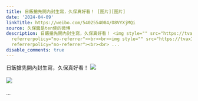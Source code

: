 ```yaml
---
title: 日飯搶先開內封生寫，久保真好看！ [图片][图片]
date: '2024-04-09'
linkTitle: https://weibo.com/5402554084/O8VYXjMQi
source: 久保醬是ten使的微博
description: 日飯搶先開內封生寫，久保真好看！ <img style="" src="https://tvax4.sinaimg.cn/large/005TCz76gy1hokouur2olj31av0u0n43.jpg"
  referrerpolicy="no-referrer"><br><br><img style="" src="https://tvax1.sinaimg.cn/large/005TCz76gy1hokouvhrdmj30u00u042s.jpg"
  referrerpolicy="no-referrer"><br><br> ...
disable_comments: true
---
```

日飯搶先開內封生寫，久保真好看！ <img style="" src="https://tvax4.sinaimg.cn/large/005TCz76gy1hokouur2olj31av0u0n43.jpg" referrerpolicy="no-referrer"><br><br><img style="" src="https://tvax1.sinaimg.cn/large/005TCz76gy1hokouvhrdmj30u00u042s.jpg" referrerpolicy="no-referrer"><br><br> ...